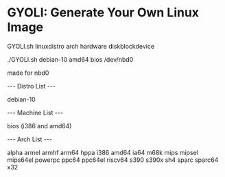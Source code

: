 # GYOLI: Generate Your Own Linux Image


GYOLI.sh linuxdistro arch hardware diskblockdevice



./GYOLI.sh debian-10 amd64 bios /dev/nbd0



made for nbd0 




--- Distro List ---

debian-10

--- Machine List ---

bios (i386 and amd64)

--- Arch List ---

alpha
armel
armhf
arm64
hppa
i386
amd64
ia64
m68k
mips
mipsel
mips64el
powerpc
ppc64
ppc64el
riscv64
s390
s390x
sh4
sparc
sparc64
x32
